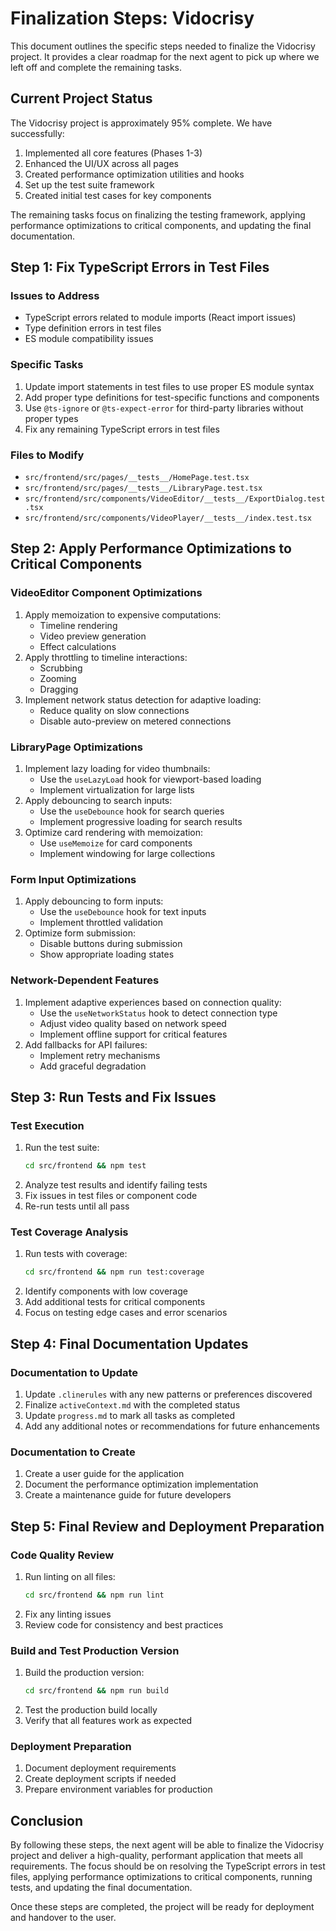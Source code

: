 # Finalization Steps: Vidocrisy

This document outlines the specific steps needed to finalize the Vidocrisy project. It provides a clear roadmap for the next agent to pick up where we left off and complete the remaining tasks.

## Current Project Status

The Vidocrisy project is approximately 95% complete. We have successfully:

1. Implemented all core features (Phases 1-3)
2. Enhanced the UI/UX across all pages
3. Created performance optimization utilities and hooks
4. Set up the test suite framework
5. Created initial test cases for key components

The remaining tasks focus on finalizing the testing framework, applying performance optimizations to critical components, and updating the final documentation.

## Step 1: Fix TypeScript Errors in Test Files

### Issues to Address
- TypeScript errors related to module imports (React import issues)
- Type definition errors in test files
- ES module compatibility issues

### Specific Tasks
1. Update import statements in test files to use proper ES module syntax
2. Add proper type definitions for test-specific functions and components
3. Use `@ts-ignore` or `@ts-expect-error` for third-party libraries without proper types
4. Fix any remaining TypeScript errors in test files

### Files to Modify
- `src/frontend/src/pages/__tests__/HomePage.test.tsx`
- `src/frontend/src/pages/__tests__/LibraryPage.test.tsx`
- `src/frontend/src/components/VideoEditor/__tests__/ExportDialog.test.tsx`
- `src/frontend/src/components/VideoPlayer/__tests__/index.test.tsx`

## Step 2: Apply Performance Optimizations to Critical Components

### VideoEditor Component Optimizations
1. Apply memoization to expensive computations:
   - Timeline rendering
   - Video preview generation
   - Effect calculations
2. Apply throttling to timeline interactions:
   - Scrubbing
   - Zooming
   - Dragging
3. Implement network status detection for adaptive loading:
   - Reduce quality on slow connections
   - Disable auto-preview on metered connections

### LibraryPage Optimizations
1. Implement lazy loading for video thumbnails:
   - Use the `useLazyLoad` hook for viewport-based loading
   - Implement virtualization for large lists
2. Apply debouncing to search inputs:
   - Use the `useDebounce` hook for search queries
   - Implement progressive loading for search results
3. Optimize card rendering with memoization:
   - Use `useMemoize` for card components
   - Implement windowing for large collections

### Form Input Optimizations
1. Apply debouncing to form inputs:
   - Use the `useDebounce` hook for text inputs
   - Implement throttled validation
2. Optimize form submission:
   - Disable buttons during submission
   - Show appropriate loading states

### Network-Dependent Features
1. Implement adaptive experiences based on connection quality:
   - Use the `useNetworkStatus` hook to detect connection type
   - Adjust video quality based on network speed
   - Implement offline support for critical features
2. Add fallbacks for API failures:
   - Implement retry mechanisms
   - Add graceful degradation

## Step 3: Run Tests and Fix Issues

### Test Execution
1. Run the test suite:
   ```bash
   cd src/frontend && npm test
   ```
2. Analyze test results and identify failing tests
3. Fix issues in test files or component code
4. Re-run tests until all pass

### Test Coverage Analysis
1. Run tests with coverage:
   ```bash
   cd src/frontend && npm run test:coverage
   ```
2. Identify components with low coverage
3. Add additional tests for critical components
4. Focus on testing edge cases and error scenarios

## Step 4: Final Documentation Updates

### Documentation to Update
1. Update `.clinerules` with any new patterns or preferences discovered
2. Finalize `activeContext.md` with the completed status
3. Update `progress.md` to mark all tasks as completed
4. Add any additional notes or recommendations for future enhancements

### Documentation to Create
1. Create a user guide for the application
2. Document the performance optimization implementation
3. Create a maintenance guide for future developers

## Step 5: Final Review and Deployment Preparation

### Code Quality Review
1. Run linting on all files:
   ```bash
   cd src/frontend && npm run lint
   ```
2. Fix any linting issues
3. Review code for consistency and best practices

### Build and Test Production Version
1. Build the production version:
   ```bash
   cd src/frontend && npm run build
   ```
2. Test the production build locally
3. Verify that all features work as expected

### Deployment Preparation
1. Document deployment requirements
2. Create deployment scripts if needed
3. Prepare environment variables for production

## Conclusion

By following these steps, the next agent will be able to finalize the Vidocrisy project and deliver a high-quality, performant application that meets all requirements. The focus should be on resolving the TypeScript errors in test files, applying performance optimizations to critical components, running tests, and updating the final documentation.

Once these steps are completed, the project will be ready for deployment and handover to the user.
